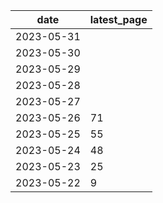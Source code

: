 | date       | latest_page |
| ---------- | ----------- |
| 2023-05-31 |             |
| 2023-05-30 |             |
| 2023-05-29 |             |
| 2023-05-28 |             |
| 2023-05-27 |             |
| 2023-05-26 | 71          |
| 2023-05-25 | 55          |
| 2023-05-24 | 48          |
| 2023-05-23 | 25          |
| 2023-05-22 | 9           |

